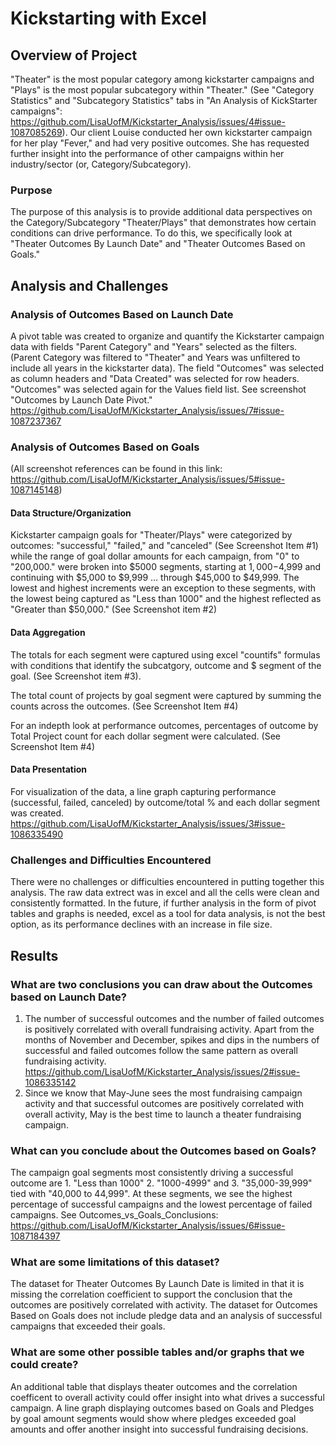 # Kickstarting with Excel

## Overview of Project
"Theater" is the most popular category among kickstarter campaigns and "Plays" is the most popular subcategory within "Theater." (See "Category Statistics" and "Subcategory Statistics" tabs in "An Analysis of KickStarter campaigns": https://github.com/LisaUofM/Kickstarter_Analysis/issues/4#issue-1087085269). Our client Louise conducted her own kickstarter campaign for her play "Fever," and had very positive outcomes. She has requested further insight into the performance of other campaigns within her industry/sector (or, Category/Subcategory).

### Purpose
The purpose of this analysis is to provide additional data perspectives on the Category/Subcategory "Theater/Plays" that demonstrates how certain conditions can drive performance. To do this, we specifically look at "Theater Outcomes By Launch Date" and "Theater Outcomes Based on Goals." 

## Analysis and Challenges

### Analysis of Outcomes Based on Launch Date
A pivot table was created to organize and quantify the Kickstarter campaign data with fields "Parent Category" and "Years" selected as the filters. (Parent Category was filtered to "Theater" and Years was unfiltered to include all years in the kickstarter data). The field "Outcomes" was selected as column headers and "Data Created" was selected for row headers. "Outcomes" was selected again for the Values field list. See screenshot "Outcomes by Launch Date Pivot." https://github.com/LisaUofM/Kickstarter_Analysis/issues/7#issue-1087237367

### Analysis of Outcomes Based on Goals
(All screenshot references can be found in this link: https://github.com/LisaUofM/Kickstarter_Analysis/issues/5#issue-1087145148) 

#### Data Structure/Organization
Kickstarter campaign goals for "Theater/Plays" were categorized by outcomes: "successful," "failed," and "canceled" (See Screenshot Item #1) while the range of goal dollar amounts for each campaign, from "0" to "200,000." were broken into $5000 segments, starting at $1,000-$4,999 and continuing with $5,000 to $9,999 ... through $45,000 to $49,999. The lowest and highest increments were an exception to these segments, with the lowest being captured as "Less than 1000" and the highest reflected as "Greater than $50,000." (See Screenshot item #2) 

#### Data Aggregation 
The totals for each segment were captured using excel "countifs" formulas with conditions that identify the subcatgory, outcome and $ segment of the goal. (See Screenshot item #3). 

The total count of projects by goal segment were captured by summing the counts across the outcomes. (See Screenshot Item #4)

For an indepth look at performance outcomes, percentages of outcome by Total Project count for each dollar segment were calculated. (See Screenshot Item #4)

#### Data Presentation
For visualization of the data, a line graph capturing performance (successful, failed, canceled) by outcome/total % and each dollar segment was created. https://github.com/LisaUofM/Kickstarter_Analysis/issues/3#issue-1086335490


### Challenges and Difficulties Encountered
There were no challenges or difficulties encountered in putting together this analysis. The raw data extrect was in excel and all the cells were clean and consistently formatted. In the future, if further analysis in the form of pivot tables and graphs is needed, excel as a tool for data analysis, is not the best option, as its performance declines with an increase in file size.

## Results

### What are two conclusions you can draw about the Outcomes based on Launch Date?  
1. The number of successful outcomes and the number of failed outcomes is positively correlated with overall fundraising activity. Apart from the months of November and December, spikes and dips in the numbers of successful and failed outcomes follow the same pattern as overall fundraising activity. 
https://github.com/LisaUofM/Kickstarter_Analysis/issues/2#issue-1086335142
2. Since we know that May-June sees the most fundraising campaign activity and that successful outcomes are positively correlated with overall activity, May is the best time to launch a theater fundraising campaign. 

### What can you conclude about the Outcomes based on Goals?
The campaign goal segments most consistently driving a successful outcome are 1. "Less than 1000" 2. "1000-4999" and 3. "35,000-39,999" tied with "40,000 to 44,999".  At these segments, we see the highest percentage of successful campaigns and the lowest percentage of failed campaigns. See Outcomes_vs_Goals_Conclusions: https://github.com/LisaUofM/Kickstarter_Analysis/issues/6#issue-1087184397

### What are some limitations of this dataset?
The dataset for Theater Outcomes By Launch Date is limited in that it is missing the correlation coefficient to support the conclusion that the outcomes are positively correlated with activity. The dataset for Outcomes Based on Goals does not include pledge data and an analysis of successful campaigns that exceeded their goals. 

### What are some other possible tables and/or graphs that we could create?
An additional table that displays theater outcomes and the correlation coefficent to overall activity could offer insight into what drives a successful campaign. A line graph displaying outcomes based on Goals and Pledges by goal amount segments would show where pledges exceeded goal amounts and offer another insight into successful fundraising decisions. 